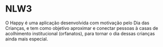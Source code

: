 # NLW3
O Happy é uma aplicação desenvolvida com motivação pelo Dia das Crianças, e tem como objetivo aproximar e conectar pessoas à casas de acolhimento institucional (orfanatos), para tornar o dia dessas crianças ainda mais especial.
